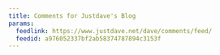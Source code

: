 ```yaml
---
title: Comments for Justdave's Blog
params:
  feedlink: https://www.justdave.net/dave/comments/feed/
  feedid: a976052337bf2ab58374787894c3153f
---
```

